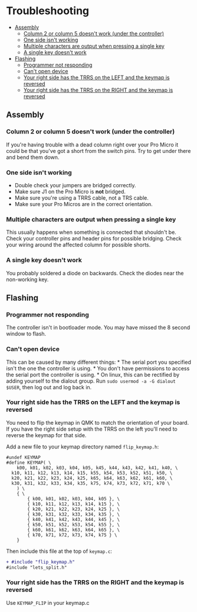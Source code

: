 # Troubleshooting

<!-- START doctoc generated TOC please keep comment here to allow auto update -->
<!-- DON'T EDIT THIS SECTION, INSTEAD RE-RUN doctoc TO UPDATE -->


- [Assembly](#assembly)
  - [Column 2 or column 5 doesn't work (under the controller)](#column-2-or-column-5-doesnt-work-under-the-controller)
  - [One side isn't working](#one-side-isnt-working)
  - [Multiple characters are output when pressing a single key](#multiple-characters-are-output-when-pressing-a-single-key)
  - [A single key doesn't work](#a-single-key-doesnt-work)
- [Flashing](#flashing)
  - [Programmer not responding](#programmer-not-responding)
  - [Can't open device](#cant-open-device)
  - [Your right side has the TRRS on the LEFT and the keymap is reversed](#your-right-side-has-the-trrs-on-the-left-and-the-keymap-is-reversed)
  - [Your right side has the TRRS on the RIGHT and the keymap is reversed](#your-right-side-has-the-trrs-on-the-right-and-the-keymap-is-reversed)

<!-- END doctoc generated TOC please keep comment here to allow auto update -->

## Assembly

### Column 2 or column 5 doesn't work (under the controller)

If you're having trouble with a dead column right over your Pro Micro it could be that you've got a short from the switch pins. Try to get under there and bend them down.

### One side isn't working

- Double check your jumpers are bridged correctly.
- Make sure J1 on the Pro Micro is **not** bridged.
- Make sure you're using a TRRS cable, not a TRS cable.
- Make sure your Pro Micros are in the correct orientation.

### Multiple characters are output when pressing a single key

This usually happens when something is connected that shouldn't be. Check your controller pins and header pins for possible bridging. Check your wiring around the affected column for possible shorts.

### A single key doesn't work

You probably soldered a diode on backwards. Check the diodes near the non-working key.

## Flashing

### Programmer not responding

The controller isn't in bootloader mode. You may have missed the 8 second window to flash.

### Can't open device

This can be caused by many different things:
	* The serial port you specified isn't the one the controller is using.
	* You don't have permissions to access the serial port the controller is using.
	  * On linux, this can be rectified by adding yourself to the dialout group. Run `sudo usermod -a -G dialout $USER`, then log out and log back in.

### Your right side has the TRRS on the LEFT and the keymap is reversed

You need to flip the keymap in QMK to match the orientation of your board. If you have the right side setup with the TRRS on the left you'll need to reverse the keymap for that side.

Add a new file to your keymap directory named `flip_keymap.h`:
```
#undef KEYMAP
#define KEYMAP( \
	k00, k01, k02, k03, k04, k05, k45, k44, k43, k42, k41, k40, \
  k10, k11, k12, k13, k14, k15, k55, k54, k53, k52, k51, k50, \
  k20, k21, k22, k23, k24, k25, k65, k64, k63, k62, k61, k60, \
  k30, k31, k32, k33, k34, k35, k75, k74, k73, k72, k71, k70 \
	) \
	{ \
		{ k00, k01, k02, k03, k04, k05 }, \
		{ k10, k11, k12, k13, k14, k15 }, \
		{ k20, k21, k22, k23, k24, k25 }, \
		{ k30, k31, k32, k33, k34, k35 }, \
		{ k40, k41, k42, k43, k44, k45 }, \
		{ k50, k51, k52, k53, k54, k55 }, \
		{ k60, k61, k62, k63, k64, k65 }, \
		{ k70, k71, k72, k73, k74, k75 } \
	}
```

Then include this file at the top of `keymap.c`:

```diff
+ #include "flip_keymap.h"
#include "lets_split.h"
```

### Your right side has the TRRS on the RIGHT and the keymap is reversed

Use `KEYMAP_FLIP` in your keymap.c
